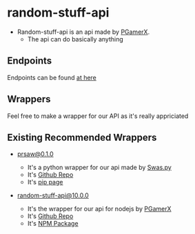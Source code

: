 # random-stuff-api
* Random-stuff-api is an api made by [PGamerX](https://pgamerx.com).
  * The api can do basically anything

## Endpoints 
Endpoints can be found [at here](https://api.pgamerx.com/endpoints)

## Wrappers
Feel free to make a wrapper for our API as it's really appriciated 

## Existing Recommended Wrappers
* prsaw@0.1.0
  * It's a python wrapper for our api made by [Swas.py](https://github.com/codewithswastik)
  * It's [Github Repo](https://github.com/CodeWithSwastik/prsaw)
  * It's [pip page](https://pypi.org/project/prsaw)
  
* random-stuff-api@10.0.0
  * It's the wrapper for our api for nodejs by [PGamerX](https://github.com/pgamerxdev)
  * It's [Github Repo](https://github.com/pgamerxstudio/projects/tree/api-wrapper)
  * It's [NPM Package](https://npmjs.org/random-stuff-api)
  
